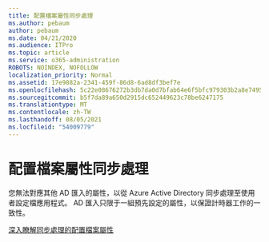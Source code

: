 ```yaml
---
title: 配置檔案屬性同步處理
ms.author: pebaum
author: pebaum
ms.date: 04/21/2020
ms.audience: ITPro
ms.topic: article
ms.service: o365-administration
ROBOTS: NOINDEX, NOFOLLOW
localization_priority: Normal
ms.assetid: 17e9882a-2341-459f-86d8-6ad8df3bef7e
ms.openlocfilehash: 5c22e08676272b3db7da0d7bfab64e6f5bfc979303b2a8e74958cd24c7007443
ms.sourcegitcommit: b5f7da89a650d2915dc652449623c78be6247175
ms.translationtype: MT
ms.contentlocale: zh-TW
ms.lasthandoff: 08/05/2021
ms.locfileid: "54009779"
---
```

# <a name="profile-property-synchronization"></a>配置檔案屬性同步處理

您無法對應其他 AD 匯入的屬性，以從 Azure Active Directory 同步處理至使用者設定檔應用程式。 AD 匯入只限于一組預先設定的屬性，以保證計時器工作的一致性。
  
[深入瞭解同步處理的配置檔案屬性](https://go.microsoft.com/fwlink/?linkid=875671)
  

